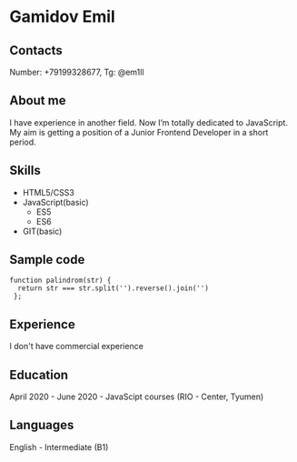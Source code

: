 # Gamidov Emil

## Contacts
Number: +79199328677, Tg: @em1ll

## About me
I have experience in another field. Now I’m totally dedicated to JavaScript. My aim is getting a position of a Junior Frontend Developer in a short period.

## Skills
* HTML5/CSS3
* JavaScript(basic)
  * ES5
  * ES6
* GIT(basic)

## Sample code
```
function palindrom(str) {
  return str === str.split('').reverse().join('')
 };
 ```
 
 ## Experience
 I don't have commercial experience
 
 ## Education
 April 2020 - June 2020 - JavaScipt courses (RIO - Center, Tyumen)
 
 ## Languages
 English - Intermediate (B1)

